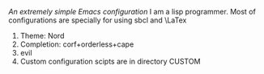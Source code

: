 *An extremely simple Emacs configuration*
I am a lisp programmer. Most of configurations are specially for using sbcl and \LaTex
1. Theme: Nord
2. Completion: corf+orderless+cape
3. evil
4. Custom configuration scipts are in directory CUSTOM
